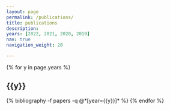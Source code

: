 ```yaml
---
layout: page
permalink: /publications/
title: publications
description:
years: [2022, 2021, 2020, 2019]
nav: true
navigation_weight: 20

---
```


<div class="publications">

{% for y in page.years %}
  <h2 class="year">{{y}}</h2>
  {% bibliography -f papers -q @*[year={{y}}]* %}
{% endfor %}

</div>
